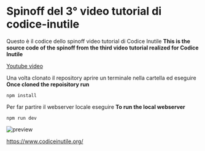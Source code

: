 # Spinoff del 3° video tutorial di codice-inutile

Questo è il codice dello spinoff video tutorial di Codice Inutile
**This is the source code of the spinoff from the third video tutorial realized for Codice Inutile**

[Youtube video](https://www.youtube.com/watch?v=L8vBvFEL220)

Una volta clonato il repository aprire un terminale nella cartella ed eseguire
**Once cloned the repoisitory run**

```
npm install
```

Per far partire il webserver locale eseguire
**To run the local webserver**

```
npm run dev
```

![preview](https://i.imgur.com/pOBOWoD.png)

https://www.codiceinutile.org/
